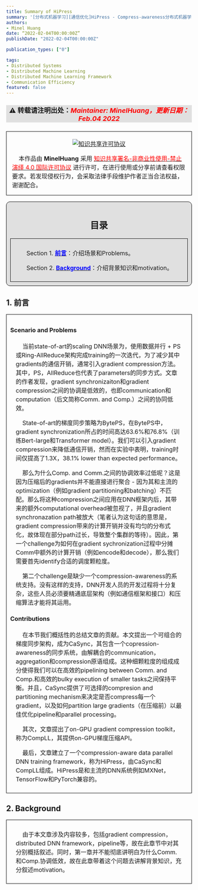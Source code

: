 ```yaml
---
title: Summary of HiPress
summary: '[分布式机器学习][通信优化]HiPress - Compress-awareness分布式机器学习framework学习笔记'
authors:
- Minel Huang
date: “2022-02-04T00:00:00Z”
publishDate: "2022-02-04T00:00:00Z"

publication_types: ["0"]

tags: 
- Distributed Systems
- Distributed Machine Learning
- Distributed Machine Learning Framework
- Communication Efficiency
featured: false
---
```

<head>
<style>
    img{margin-left: 20px; margin-right: 20px;}
    #table th{text-align:center;}
    #table td{text-align:center;}
    p{margin-left: 15px; margin-right: 15px;}
    .div_catalogue{padding: 10px 10px; font-size: 16px; background-color: #E0E0E0; word-spacing:0px;  border:1px solid black; border-radius: 10px;}
    .div_licence{font-size: 16px; word-spacing:0px; border:1px solid black;}
    .div_learning_post{font-size: 16px; word-spacing:0px;}
    .div_indicate_source{font-size: 18px; word-spacing:0px; background-color: #E0E0E0;}
    .div_learning_post_boder{padding: 10px 10px; font-size: 16px; word-spacing:0px;  border:1px solid black;}
</style>
<!--支持网页公式显示-->    
<script type="text/javascript" src="https://cdn.mathjax.org/mathjax/latest/MathJax.js?config=AM_HTMLorMML-full"></script>
</head>

<body>

<div align="center" class="div_indicate_source">
  <h4>⚠ 转载请注明出处：<font color="red"><i>Maintainer: MinelHuang，更新日期：Feb.04 2022</i></font></h4>
  <div align="left">
  <font size="2px">
  </font>
  </div>
</div>

<div class="div_licence">
  <br>
  <div align="center">
      <a rel="license" href="http://creativecommons.org/licenses/by-nc-nd/4.0/"><img alt="知识共享许可协议" style="border-width:0; margin-left: 20px; margin-right: 20px;" src="https://i.creativecommons.org/l/by-nc-nd/4.0/88x31.png" /></a>
  </div>
  <p>
  &nbsp;&nbsp;&nbsp;&nbsp;本<span xmlns:dct="http://purl.org/dc/terms/" href="http://purl.org/dc/dcmitype/Text" rel="dct:type">作品</span>由 <span xmlns:cc="http://creativecommons.org/ns#" property="cc:attributionName"><b>MinelHuang</b></span> 采用 <a rel="license" href="http://creativecommons.org/licenses/by-nc-nd/4.0/"><font color="red">知识共享署名-非商业性使用-禁止演绎 4.0 国际许可协议</font></a> 进行许可，在进行使用或分享前请查看权限要求。若发现侵权行为，会采取法律手段维护作者正当合法权益，谢谢配合。
  </p>
</div>

<br>

<div class="div_catalogue">
  <div align="center">
    <h2> 目录 </h2>
    <p>
  </div>
  <div class="div_learning_post_boder">
    <p>
    &nbsp;&nbsp;&nbsp;&nbsp;Section 1. <a href="#section1"><font color="blue"><b>前言</b></font></a>：介绍场景和Problems。
    <p>
    &nbsp;&nbsp;&nbsp;&nbsp;Section 2. <a href="#section2"><font color="blue"><b>Background</b></font></a>：介绍背景知识和motivation。
  </div>
</div>

<h2><a name="section1">1. 前言</a></h2>
<div class="div_learning_post_boder">
  <h4>Scenario and Problems</h4>
  <p>
  &nbsp;&nbsp;&nbsp;&nbsp;当前state-of-art的scaling DNN场景为，使用数据并行 + PS或Ring-AllReduce架构完成training的一次迭代，为了减少其中gradients的通信开销，通常引入gradient compression方法。其中，PS，AllReduce也代表了parameters的同步方式。文章的作者发现，gradient synchronizaiton和gradient compression之间的协调是低效的，也即communication和computation（后文简称Comm. and Comp.）之间的协同低效。<br>
  <p>
  &nbsp;&nbsp;&nbsp;&nbsp;State-of-art的梯度同步策略为BytePS，在BytePS中，gradient synchronization所占的时间高达63.6%和76.8%（训练Bert-large和Transformer model）。我们可以引入gradient compression来降低通信开销，然而在实验中表明，training时间仅提高了1.3X，38.1% lower than expected performance。<br>
  <p>
  &nbsp;&nbsp;&nbsp;&nbsp;那么为什么Comp. and Comm.之间的协调效率过低呢？这是因为压缩后的gradients并不能直接进行聚合 - 因为其和主流的optimization（例如gradient partitioning和batching）不匹配。那么将这种compression之间应用在DNN框架内后，其带来的额外computational overhead被忽视了，并且gradient synchronazation path被放大（笔者认为这句话的意思是，gradient compression带来的计算开销并没有均匀的分布式化，故体现在部分path过长，导致整个集群的等待）。因此，第一个challenge为如何在gradient sychronization过程中分摊Comm中额外的计算开销（例如encode和decode），那么我们需要首先identify合适的调度颗粒度。<br>
  <p>
  &nbsp;&nbsp;&nbsp;&nbsp;第二个challenge是缺少一个compression-awareness的系统支持。没有这样的支持，DNN开发人员的开发过程将十分复杂，这些人员必须要精通底层架构（例如通信框架和接口）和压缩算法才能将其运用。<br>

  <h4>Contributions</h4>
  <p>
  &nbsp;&nbsp;&nbsp;&nbsp;在本节我们概括性的总结文章的贡献。本文提出一个可组合的梯度同步架构，成为CaSync，其包含一个copression-awareness的同步系统，由解耦合的communication，aggregation和compression原语组成。这种细颗粒度的组成成分使得我们可以在高效的pipelining between Comm. and Comp.和高效的bulky execution of smaller tasks之间保持平衡。并且，CaSync提供了可选择的compresion and partitioning mechanism来决定是否compress每一个gradient，以及如何partition large gradients（在压缩前）以最佳优化pipeline和parallel processing。<br>
  <p>
  &nbsp;&nbsp;&nbsp;&nbsp;其次，文章提出了on-GPU gradient compression toolkit，称为CompLL，其提供on-GPU梯度压缩API。<br>
  <p>
  &nbsp;&nbsp;&nbsp;&nbsp;最后，文章建立了一个compression-aware data parallel DNN training framework，称为HiPress，由CaSync和CompLL组成。HiPress是和主流的DNN系统例如MXNet，TensorFlow和PyTorch兼容的。
</div>

<h2><a name="section2">2. Background</a></h2>
<div class="div_learning_post_boder">
  <p>
  &nbsp;&nbsp;&nbsp;&nbsp;由于本文章涉及内容较多，包括gradient compression，distributed DNN framework，pipeline等，故在此章节中对其分别概括叙述。同时，第一章并不能彻底讲明白为什么Comm.和Comp.协调低效，故在此章带着这个问题去讲解背景知识，充分叙述motivation。
  
</div>

